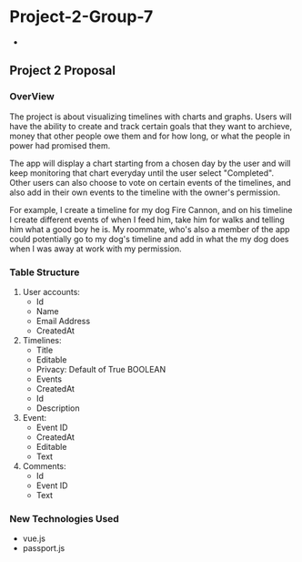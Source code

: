 # Project-2-Group-7
* 
## Project 2 Proposal
### OverView

The project is about visualizing timelines with charts and graphs. Users will have the ability to create and track certain goals that they want to archieve, money that other people owe them and for how long, or what the people in power had promised them.

The app will display a chart starting from a chosen day by the user and will keep monitoring that chart everyday until the user select "Completed".  Other users can also choose to vote on certain events of the timelines, and also add in their own events to the timeline with the owner's permission. 

For example, I create a timeline for my dog Fire Cannon, and on his timeline I create different events of when I feed him, take him for walks and telling him what a good boy he is. My roommate, who's also a member of the app could potentially go to my dog's timeline and add in what the my dog does when I was away at work with my permission.

### Table Structure

1. User accounts:
   * Id
   * Name
   * Email Address
   * CreatedAt
2. Timelines:
    * Title
    * Editable
    * Privacy: Default of True BOOLEAN
    * Events
    * CreatedAt
    * Id
    * Description
3. Event:
    * Event ID
    * CreatedAt
    * Editable
    * Text
4. Comments:
    * Id
    * Event ID
    * Text

### New Technologies Used
* vue.js
* passport.js